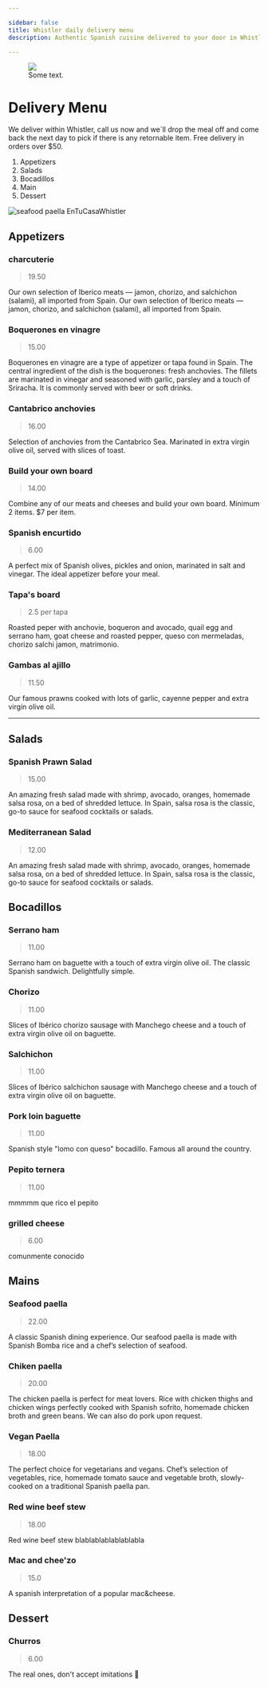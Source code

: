 ```yaml
---

sidebar: false
title: Whistler daily delivery menu
description: Authentic Spanish cuisine delivered to your door in Whistler. Tapas, paellas, charcuterie, bocadillos and much more

---
```

<figure class="full-width-img">
  <img src="/img/EnTuCasa-Paella.jpg">
  <figcaption>Some text.</figcaption>
</figure>

# Delivery Menu
We deliver within Whistler, call us now and we´ll drop the meal off and come back the next day to pick if there is any retornable item.  Free delivery in orders over $50.

1. Appetizers
2. Salads
3. Bocadillos
4. Main 
5. Dessert

![seafood paella EnTuCasaWhistler](/img/EnTuCasa-Paella.jpg)

## Appetizers

### charcuterie
> 19.50

Our own selection of Iberico meats — jamon, chorizo, and salchichon (salami), all imported from Spain. Our own selection of Iberico meats — jamon, chorizo, and salchichon (salami), all imported from Spain.

### Boquerones en vinagre
> 15.00

Boquerones en vinagre are a type of appetizer or tapa found in Spain. The central ingredient of the dish is the boquerones: fresh anchovies. The fillets are marinated in vinegar and seasoned with garlic, parsley and a touch of Sriracha. It is commonly served with beer or soft drinks.


### Cantabrico anchovies
> 16.00

Selection of anchovies from the Cantabrico Sea. Marinated in extra virgin olive oil, served with slices of toast.		

### Build your own board
> 14.00

Combine any of our meats and cheeses and build your own board. Minimum 2 items. $7 per item.


### Spanish encurtido
> 6.00

A perfect mix of Spanish olives, pickles and onion, marinated in salt and vinegar. The ideal appetizer before your meal.

### Tapa's board
> 2.5 per tapa

Roasted peper with anchovie, boqueron and avocado, quail egg and serrano ham, goat cheese and roasted pepper, queso con mermeladas, chorizo salchi jamon, matrimonio.

### Gambas al ajillo
> 11.50

Our famous prawns cooked with lots of garlic, cayenne pepper and extra virgin olive oil.

---

## Salads

### Spanish Prawn Salad
> 15.00

An amazing fresh salad made with shrimp, avocado, oranges, homemade salsa rosa, on a bed of shredded lettuce. In Spain, salsa rosa is the classic, go-to sauce for seafood cocktails or salads.

### Mediterranean Salad
> 12.00

An amazing fresh salad made with shrimp, avocado, oranges, homemade salsa rosa, on a bed of shredded lettuce. In Spain, salsa rosa is the classic, go-to sauce for seafood cocktails or salads.


## Bocadillos

### Serrano ham
> 11.00

Serrano ham on baguette with a touch of extra virgin olive oil. The classic Spanish sandwich. Delightfully simple.

### Chorizo
> 11.00

Slices of Ibérico chorizo sausage with Manchego cheese and a touch of extra virgin olive oil on baguette.


### Salchichon
> 11.00

Slices of Ibérico salchichon sausage with Manchego cheese and a touch of extra virgin olive oil on baguette.

### Pork loin baguette
> 11.00

Spanish style "lomo con queso" bocadillo. Famous all around the country.

### Pepito ternera
> 11.00

mmmmm que rico el pepito

### grilled cheese
> 6.00

comunmente conocido


## Mains

### Seafood paella 
> 22.00

A classic Spanish dining experience. Our seafood paella is made with Spanish Bomba rice and a chef’s selection of seafood.

### Chiken paella 
> 20.00

The chicken paella is perfect for meat lovers. Rice with chicken thighs and chicken wings perfectly cooked with Spanish sofrito, homemade chicken broth and green beans. We can also do pork upon request.

### Vegan Paella
> 18.00

The perfect choice for vegetarians and vegans. Chef’s selection of vegetables, rice, homemade tomato sauce and vegetable broth, slowly-cooked on a traditional Spanish paella pan.

### Red wine beef stew
> 18.00

Red wine beef stew blablablablablablabla 

### Mac and chee'zo
> 15.0

A spanish interpretation of a popular mac&cheese.

## Dessert

### Churros 
> 6.00

The real ones, don't accept imitations 🥨








